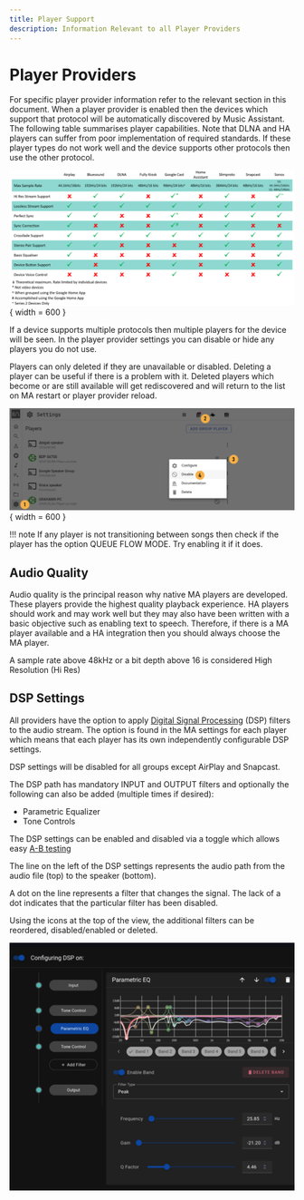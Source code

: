 ```yaml
---
title: Player Support
description: Information Relevant to all Player Providers 
---
```


# Player Providers

For specific player provider information refer to the relevant section in this document. When a player provider is enabled then the devices which support that protocol will be automatically discovered by Music Assistant. The following table summarises player capabilities. Note that DLNA and HA players can suffer from poor implementation of required standards. If these player types do not work well and the device supports other protocols then use the other protocol.

![Preview image](../assets/player-provider-summary.png){ width = 600 }

If a device supports multiple protocols then multiple players for the device will be seen. In the player provider settings you can disable or hide any players you do not use. 

Players can only deleted if they are unavailable or disabled. Deleting a player can be useful if there is a problem with it. Deleted players which become or are still available will get rediscovered and will return to the list on MA restart or player provider reload.

![Preview image](../assets/screenshots/player-disable.png){ width = 600 } 

!!! note
    If any player is not transitioning between songs then check if the player has the option QUEUE FLOW MODE. Try enabling it if it does.

## Audio Quality

Audio quality is the principal reason why native MA players are developed. These players provide the highest quality playback experience. HA players should work and may work well but they may also have been written with a basic objective such as enabling text to speech. Therefore, if there is a MA player available and a HA integration then you should always choose the MA player. 

A sample rate above 48kHz or a bit depth above 16 is considered High Resolution (Hi Res)

## DSP Settings

All providers have the option to apply [Digital Signal Processing](https://en.wikipedia.org/wiki/Digital_signal_processing) (DSP) filters to the audio stream. The option is found in the MA settings for each player which means that each player has its own independently configurable DSP settings.

DSP settings will be disabled for all groups except AirPlay and Snapcast.

The DSP path has mandatory INPUT and OUTPUT filters and optionally the following can also be added (multiple times if desired):

- Parametric Equalizer
- Tone Controls

The DSP settings can be enabled and disabled via a toggle which allows easy [A-B testing](https://www.youtube.com/watch?v=KefGjPYyIO4)

The line on the left of the DSP settings represents the audio path from the audio file (top) to the speaker (bottom).

A dot on the line represents a filter that changes the signal. The lack of a dot indicates that the particular filter has been disabled.

Using the icons at the top of the view, the additional filters can be reordered, disabled/enabled or deleted.

![DSP image](../assets/screenshots/dsp.jpg)
